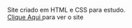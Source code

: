 Site criado em HTML e CSS para estudo.<br/>
<a href="https://cleytonmendest.github.io/starbucks/"> Clique Aqui </a> para ver o site
